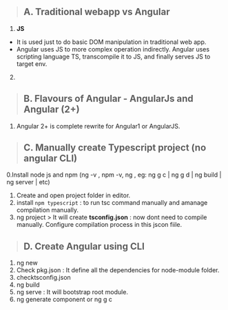 > ## A. Traditional webapp vs Angular

1. **JS**
- It is used just to do basic DOM manipulation in traditional web app. 
- Angular uses JS to more complex operation indirectly. Angular uses scripting language TS, transcompile it to JS, and finally serves JS to target env.

2. 


> ## B. Flavours of Angular - AngularJs and Angular (2+)
1. Angular 2+ is complete rewrite for Angular1 or AngularJS.


> ## C. Manually create Typescript project (no angular CLI)
0.Install node js and npm (ng -v , npm -v, ng <cli commands>, eg: ng g c | ng g d | ng build | ng server | etc)
1. Create and open project folder in editor.
2. install `npm typescript` : to run tsc command manually and amanage compilation manually.
3. ng project > It will create **tsconfig.json**  : now dont need to compile manually. Configure compilation process in this jscon fiile.
    
> ## D. Create Angular using CLI
1. ng new <proj1>
2. Check pkg.json : It define all the dependencies for node-module folder.
3. checktsconfig.json
4. ng build
5. ng serve : It will bootstrap root module.
6. ng generate component or ng g c 


